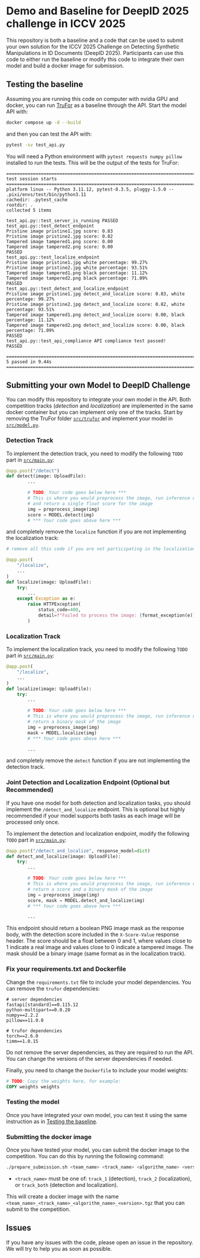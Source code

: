 <!--
SPDX-FileCopyrightText: 2025 Idiap Research Institute <contact@idiap.ch>
SPDX-FileContributor: Amir Mohammadi  <amir.mohammadi@idiap.ch>

SPDX-License-Identifier: MIT
-->

# Demo and Baseline for DeepID 2025 challenge in ICCV 2025

This repository is both a baseline and a code that can be used to submit your own solution for the ICCV 2025 Challenge on Detecting Synthetic Manipulations in ID Documents (DeepID 2025).
Participants can use this code to either run the baseline or modify this code to integrate their own model and build a docker image for submission.

## Testing the baseline

Assuming you are running this code on computer with nvidia GPU and docker, you can run [TruFor](https://github.com/grip-unina/TruFor) as a baseline through the API. Start the model API with:

```bash
docker compose up -d --build
```

and then you can test the API with:

```bash
pytest -sv test_api.py
```

You will need a Python environment with `pytest requests numpy pillow` installed to run the tests. This will be the output of the tests for TruFor:

```text
===================================================================================== test session starts =====================================================================================
platform linux -- Python 3.11.12, pytest-8.3.5, pluggy-1.5.0 -- .pixi/envs/test/bin/python3.11
cachedir: .pytest_cache
rootdir: .
collected 5 items                                                                                                                                                

test_api.py::test_server_is_running PASSED
test_api.py::test_detect_endpoint 
Pristine image pristine1.jpg score: 0.83
Pristine image pristine2.jpg score: 0.82
Tampered image tampered1.png score: 0.00
Tampered image tampered2.png score: 0.00
PASSED
test_api.py::test_localize_endpoint 
Pristine image pristine1.jpg white percentage: 99.27%
Pristine image pristine2.jpg white percentage: 93.51%
Tampered image tampered1.png black percentage: 11.12%
Tampered image tampered2.png black percentage: 71.09%
PASSED
test_api.py::test_detect_and_localize_endpoint 
Pristine image pristine1.jpg detect_and_localize score: 0.83, white percentage: 99.27%
Pristine image pristine2.jpg detect_and_localize score: 0.82, white percentage: 93.51%
Tampered image tampered1.png detect_and_localize score: 0.00, black percentage: 11.12%
Tampered image tampered2.png detect_and_localize score: 0.00, black percentage: 71.09%
PASSED
test_api.py::test_api_compliance API compliance test passed!
PASSED

======================================================================= 5 passed in 9.44s ========================================================================
```

## Submitting your own Model to DeepID Challenge

You can modify this repository to integrate your own model in the API.
Both competition tracks (*detection* and *localization*) are implemented in the same docker container but you can implement only one of the tracks.
Start by removing the TruFor folder [`src/trufor`](src/trufor/) and implement your model in [`src/model.py`](src/model.py).

### Detection Track

To implement the detection track, you need to modify the following `TODO` part in [`src/main.py`](src/main.py):

```python
@app.post("/detect")
def detect(image: UploadFile):
        ...

        # TODO: Your code goes below here ***
        # This is where you would preprocess the image, run inference on it,
        # and return a single float score for the image
        img = preprocess_image(img)
        score = MODEL.detect(img)
        # *** Your code goes above here ***
```

and completely remove the `localize` function if you are not implementing the localization track:

```python
# remove all this code if you are not participating in the localization track

@app.post(
    "/localize",
    ...
)
def localize(image: UploadFile):
    try:
        ...
    except Exception as e:
        raise HTTPException(
            status_code=400,
            detail=f"Failed to process the image: {format_exception(e)}",
        )
```

### Localization Track

To implement the localization track, you need to modify the following `TODO` part in [`src/main.py`](src/main.py):

```python
@app.post(
    "/localize",
    ...
)
def localize(image: UploadFile):
    try:
        ...

        # TODO: Your code goes below here ***
        # This is where you would preprocess the image, run inference on it, and
        # return a binary mask of the image
        img = preprocess_image(img)
        mask = MODEL.localize(img)
        # *** Your code goes above here ***

        ...
```

and completely remove the `detect` function if you are not implementing the detection track.

### Joint Detection and Localization Endpoint (Optional but Recommended)

If you have one model for both detection and localization tasks, you should implement the `/detect_and_localize` endpoint. This is optional but highly recommended if your model supports both tasks as each image will be processed only once.

To implement the detection and localization endpoint, modify the following `TODO` part in [`src/main.py`](src/main.py):

```python
@app.post("/detect_and_localize", response_model=dict)
def detect_and_localize(image: UploadFile):
    try:
        ...

        # TODO: Your code goes below here ***
        # This is where you would preprocess the image, run inference on it, and
        # return a score and a binary mask of the image
        img = preprocess_image(img)
        score, mask = MODEL.detect_and_localize(img)
        # *** Your code goes above here ***

        ...
```

This endpoint should return a boolean PNG image mask as the response body, with the detection score included in the `X-Score-Value` response header. The score should be a float between 0 and 1, where values close to 1 indicate a real image and values close to 0 indicate a tampered image. The mask should be a binary image (same format as in the localization track).

### Fix your requirements.txt and Dockerfile

Change the `requirements.txt` file to include your model dependencies. You can remove the `trufor` dependencies:

```text
# server dependencies
fastapi[standard]==0.115.12
python-multipart==0.0.20
numpy==2.2.2
pillow==11.0.0

# trufor dependencies
torch==2.6.0
timm==1.0.15
```

Do not remove the server dependencies, as they are required to run the API. You can change the versions of the server dependencies if needed.

Finally, you need to change the `Dockerfile` to include your model weights:

```dockerfile
# TODO: Copy the weights here, for example:
COPY weights weights
```

### Testing the model

Once you have integrated your own model, you can test it using the same instruction as in [Testing the baseline](#testing-the-baseline).

### Submitting the docker image

Once you have tested your model, you can submit the docker image to the competition. You can do this by running the following command:

```bash
./prepare_submission.sh <team_name> <track_name> <algorithm_name> <version>
```

- `<track_name>` must be one of: `track_1` (detection), `track_2` (localization), or `track_both` (detection and localization).

This will create a docker image with the name `<team_name>_<track_name>_<algorithm_name>_<version>.tgz` that you can submit to the competition.

## Issues

If you have any issues with the code, please open an issue in the repository. We will try to help you as soon as possible.
